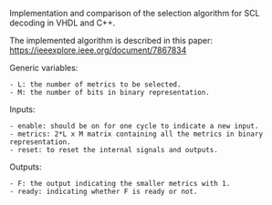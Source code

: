 Implementation and comparison of the selection algorithm for SCL decoding in VHDL and C++.

The implemented algorithm is described in this paper: https://ieeexplore.ieee.org/document/7867834

Generic variables:

    - L: the number of metrics to be selected.
    - M: the number of bits in binary representation.

Inputs:

    - enable: should be on for one cycle to indicate a new input.
    - metrics: 2*L x M matrix containing all the metrics in binary representation.
    - reset: to reset the internal signals and outputs.

Outputs:

    - F: the output indicating the smaller metrics with 1.
    - ready: indicating whether F is ready or not.
